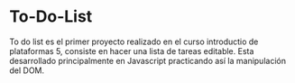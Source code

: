 # To-Do-List

To do list es el primer proyecto realizado en el curso
                introductio de plataformas 5, consiste en hacer una lista de
                tareas editable. Esta desarrollado principalmente en Javascript
                practicando así la manipulación del DOM.
